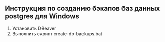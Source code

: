 Инструкция по созданию бэкапов баз данных postgres для Windows
----------------------------------------

1. Установить DBeaver
2. Выполнить скрипт create-db-backups.bat
